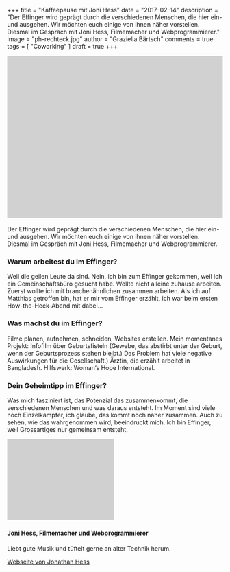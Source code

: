 +++
title = "Kaffeepause mit Joni Hess"
date = "2017-02-14"
description = "Der Effinger wird geprägt durch die verschiedenen Menschen, die hier ein- und ausgehen. Wir möchten euch einige von ihnen näher vorstellen. Diesmal im Gespräch mit Joni Hess, Filmemacher und Webprogrammierer."
image = "ph-rechteck.jpg"
author = "Graziella Bärtsch"
comments = true
tags = [ "Coworking" ]
draft = true
+++

![Bildbeschrieb](ph-rechteck.jpg)

<div class="lead">
Der Effinger wird geprägt durch die verschiedenen Menschen, die hier ein- und ausgehen. Wir möchten euch einige von ihnen näher vorstellen. Diesmal im Gespräch mit Joni Hess, Filmemacher und Webprogrammierer.
</div>

### Warum arbeitest du im Effinger?
Weil die geilen Leute da sind. Nein, ich bin zum Effinger gekommen, weil ich ein Gemeinschaftsbüro gesucht habe. Wollte nicht alleine zuhause arbeiten. Zuerst wollte ich mit branchenähnlichen zusammen arbeiten. Als ich auf Matthias getroffen bin, hat er mir vom Effinger erzählt, ich war beim ersten How-the-Heck-Abend mit dabei...

### Was machst du im Effinger?
Filme planen, aufnehmen, schneiden, Websites erstellen.
Mein momentanes Projekt: Infofilm über Geburtsfisteln (Gewebe, das abstirbt unter der Geburt, wenn der Geburtsprozess stehen bleibt.) Das Problem hat viele negative Auswirkungen  für die Gesellschaft.) Ärztin, die erzählt arbeitet in Bangladesh. Hilfswerk: Woman‘s Hope International.


### Dein Geheimtipp im Effinger?
Was mich fasziniert ist, das Potenzial das zusammenkommt, die verschiedenen Menschen und was daraus entsteht. Im Moment sind viele noch Einzelkämpfer, ich glaube, das kommt noch näher zusammen. Auch zu sehen, wie das wahrgenommen wird, beeindruckt mich.
Ich bin Effinger, weil Grossartiges nur gemeinsam entsteht.

![Bildbeschrieb](ph-rechteck-klein.jpg)

#### Joni Hess, Filmemacher und Webprogrammierer
Liebt gute Musik und tüftelt gerne an alter Technik herum.

[Webseite von Jonathan Hess](http://movingwater.ch/)
